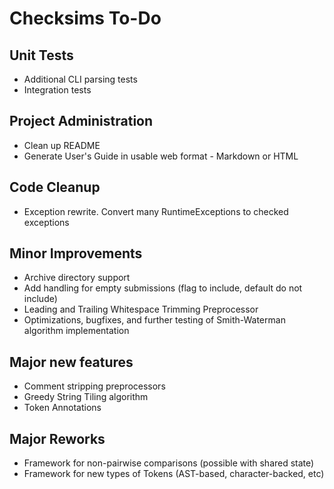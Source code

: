 Checksims To-Do
===============

Unit Tests
----------
- Additional CLI parsing tests
- Integration tests

Project Administration
----------------------
- Clean up README
- Generate User's Guide in usable web format - Markdown or HTML

Code Cleanup
------------
- Exception rewrite. Convert many RuntimeExceptions to checked exceptions

Minor Improvements
------------------
- Archive directory support
- Add handling for empty submissions (flag to include, default do not include)
- Leading and Trailing Whitespace Trimming Preprocessor
- Optimizations, bugfixes, and further testing of Smith-Waterman algorithm implementation

Major new features
------------------
- Comment stripping preprocessors
- Greedy String Tiling algorithm
- Token Annotations

Major Reworks
-------------
- Framework for non-pairwise comparisons (possible with shared state)
- Framework for new types of Tokens (AST-based, character-backed, etc)
